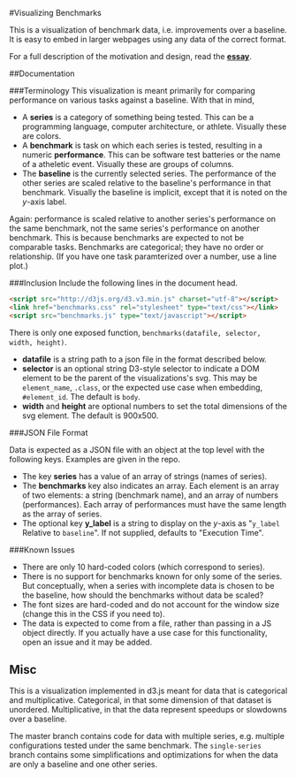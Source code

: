 #Visualizing Benchmarks

This is a visualization of benchmark data, i.e. improvements over a baseline.
It is easy to embed in larger webpages using any data of the correct format.

For a full description of the motivation and design, read the
**[essay](http://www.eecs.tufts.edu/~mgolds07/icfp_viz/)**.

##Documentation

###Terminology
This visualization is meant primarily for comparing performance on various tasks against a baseline. With that in mind,

* A **series** is a category of something being tested. This can be a programming language, computer architecture, or athlete. Visually these are colors.
* A **benchmark** is task on which each series is tested, resulting in a numeric **performance**. This can be software test batteries or the name of a atheletic event. Visually these are groups of columns.
* The **baseline** is the currently selected series. The performance of the other series are scaled relative to the baseline's performance in that benchmark. Visually the baseline is implicit, except that it is noted on the *y*-axis label.

Again: performance is scaled relative to another series's performance on the
same benchmark, not the same series's performance on another benchmark. This is
because benchmarks are expected to not be comparable tasks. Benchmarks are
categorical; they have no order or relationship. (If you have one task
paramterized over a number, use a line plot.)

###Inclusion
Include the following lines in the document head.

````html
<script src="http://d3js.org/d3.v3.min.js" charset="utf-8"></script>
<link href="benchmarks.css" rel="stylesheet" type="text/css"></link>
<script src="benchmarks.js" type="text/javascript"></script>
````

There is only one exposed function, `benchmarks(datafile, selector, width, height)`.
* **datafile** is a string path to a json file in the format described below.
* **selector** is an optional string D3-style selector to indicate a DOM element to be the parent of the visualizations's svg. This may be `element_name`, `.class`, or the expected use case when embedding, `#element_id`. The default is `body`.
* **width** and **height** are optional numbers to set the total dimensions of the svg element. The default is 900x500.

###JSON File Format

Data is expected as a JSON file with an object at the top level with the following keys. Examples are given in the repo.

* The key **series** has a value of an array of strings (names of series).
* The **benchmarks** key also indicates an array. Each element is an array of two elements: a string (benchmark name), and an array of numbers (performances). Each array of performances must have the same length as the array of series.
* The optional key **y_label** is a string to display on the *y*-axis as "`y_label` Relative to `baseline`". If not supplied, defaults to "Execution Time".

###Known Issues
* There are only 10 hard-coded colors (which correspond to series).
* There is no support for benchmarks known for only some of the series. But conceptually, when a series with incomplete data is chosen to be the baseline, how should the benchmarks without data be scaled?
* The font sizes are hard-coded and do not account for the window size (change this in the CSS if you need to).
* The data is expected to come from a file, rather than passing in a JS object directly. If you actually have a use case for this functionality, open an issue and it may be added.

## Misc

This is a visualization implemented in d3.js meant for data that is categorical
and multiplicative. Categorical, in that some dimension of that dataset is
unordered. Multiplicative, in that the data represent speedups or slowdowns
over a baseline.

The master branch contains code for data with multiple series, e.g. multiple
configurations tested under the same benchmark. The `single-series` branch
contains some simplifications and optimizations for when the data are only a
baseline and one other series.

